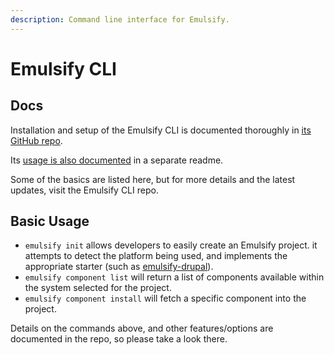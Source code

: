 ```yaml
---
description: Command line interface for Emulsify.
---
```


# Emulsify CLI

## Docs

Installation and setup of the Emulsify CLI is documented thoroughly in [its GitHub repo](https://github.com/emulsify-ds/emulsify-cli).&#x20;

Its [usage is also documented](https://github.com/emulsify-ds/emulsify-cli/blob/develop/USAGE.md) in a separate readme.

Some of the basics are listed here, but for more details and the latest updates, visit the Emulsify CLI repo.

## Basic Usage

* `emulsify init` allows developers to easily create an Emulsify project. it attempts to detect the platform being used, and implements the appropriate starter (such as [emulsify-drupal](https://github.com/emulsify-ds/emulsify-drupal)).
* `emulsify component list` will return a list of components available within the system selected for the project.
* `emulsify component install` will fetch a specific component into the project.

Details on the commands above, and other features/options are documented in the repo, so please take a look there.
